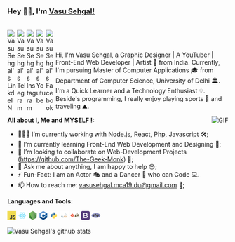 ### Hey 👋🏽, I'm [Vasu Sehgal!](https://www.youtube.com/channel/UCf0tk1ZU6QX3waEJqxHhHOA?view_as=subscriber) 

<br/>

<a href="https://www.linkedin.com/in/vasu-sehgal-a28085144/">
  <img align="left" alt="Vasu Sehgal's LinkdeIN" width="22px" src="https://cdn.jsdelivr.net/npm/simple-icons@v3/icons/linkedin.svg" />
</a>
<a href="https://t.me/thegeekmonk">
  <img align="left" alt="Vasu Sehgal's Telegram" width="22px" src="https://cdn.jsdelivr.net/npm/simple-icons@v3/icons/telegram.svg" />
</a>
<a href="https://www.instagram.com/the_vasusehgal/">
  <img align="left" alt="Vasu Sehgal's Instagram" width="22px" src="https://cdn.jsdelivr.net/npm/simple-icons@v3/icons/instagram.svg" />
</a>
<a href="https://www.youtube.com/channel/UCf0tk1ZU6QX3waEJqxHhHOA?v">
  <img align="left" alt="Vasu Sehgal's Youtube" width="22px" src="https://cdn.jsdelivr.net/npm/simple-icons@3.2.0/icons/youtube.svg" />
</a>
<a href="https://www.facebook.com/vasu.sehgal.75">
  <img align="left" alt="Vasu Sehgal's Facebook" width="22px" src="https://cdn.jsdelivr.net/npm/simple-icons@3.2.0/icons/facebook.svg" />
</a>
<br/>
<br/>

Hi, I'm Vasu Sehgal, a Graphic Designer | A YouTuber | Front-End Web Developer | Artist 🚀 from India. Currently, I'm pursuing Master of Computer Applications 🎓 from Department of Computer Science, University of Delhi 🏛. I'm a Quick Learner and a Technology Enthusiast 💡. Beside's programming, I really enjoy playing sports 🏈 and traveling ⛰️.

  <img align="right" alt="GIF" src="https://media.giphy.com/media/836HiJc7pgzy8iNXCn/giphy.gif" />
  
**All about I, Me and MYSELF !:**

- 👨🏽‍💻 I’m currently working with Node.js, React, Php, Javascript 🛠;
- 🌱 I’m currently learning Front-End Web Development and Designing 🚀; 
- 👯 I’m looking to collaborate on Web-Development Projects (https://github.com/The-Geek-Monk) 🤝;
- 💬 Ask me about anything, I am happy to help 😎;
- ⚡️ Fun-Fact: I am an Actor 🎭 and a Dancer 💃 who can Code 💻.
- 📫 How to reach me: vasusehgal.mca19.du@gmail.com 📧;

**Languages and Tools:**  

<code><img height="20" src="https://raw.githubusercontent.com/github/explore/80688e429a7d4ef2fca1e82350fe8e3517d3494d/topics/javascript/javascript.png"></code>
<code><img height="20" src="https://raw.githubusercontent.com/github/explore/80688e429a7d4ef2fca1e82350fe8e3517d3494d/topics/react/react.png"></code>
<code><img height="20" src="https://raw.githubusercontent.com/github/explore/80688e429a7d4ef2fca1e82350fe8e3517d3494d/topics/nodejs/nodejs.png"></code>
<code><img height="20" src="https://raw.githubusercontent.com/github/explore/80688e429a7d4ef2fca1e82350fe8e3517d3494d/topics/cpp/cpp.png"></code>
<code><img height="20" src="https://raw.githubusercontent.com/github/explore/80688e429a7d4ef2fca1e82350fe8e3517d3494d/topics/python/python.png"></code>
<code><img height="20" src="https://raw.githubusercontent.com/github/explore/80688e429a7d4ef2fca1e82350fe8e3517d3494d/topics/mysql/mysql.png"></code>
<code><img height="20" src="https://raw.githubusercontent.com/github/explore/80688e429a7d4ef2fca1e82350fe8e3517d3494d/topics/git/git.png"></code>
<code><img height="20" src="https://raw.githubusercontent.com/github/explore/80688e429a7d4ef2fca1e82350fe8e3517d3494d/topics/bootstrap/bootstrap.png"></code>
<code><img height="20" src="https://raw.githubusercontent.com/github/explore/80688e429a7d4ef2fca1e82350fe8e3517d3494d/topics/php/php.png"></code>






![Vasu Sehgal's github stats](https://github-readme-stats.vercel.app/api?username=The-Geek-Monk&show_icons=true&hide_border=true)

